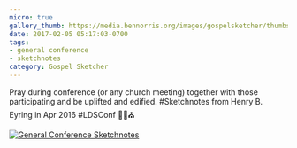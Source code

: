 ```yaml
---
micro: true
gallery_thumb: https://media.bennorris.org/images/gospelsketcher/thumbs/apr-16-1-eyring.jpg
date: 2017-02-05 05:17:03-0700
tags:
- general conference
- sketchnotes
category: Gospel Sketcher
---
```


Pray during conference (or any church meeting) together with those participating and be uplifted and edified. #Sketchnotes from Henry B. Eyring in Apr 2016 #LDSConf ✍🏼⛪️

[![General Conference Sketchnotes](https://media.bennorris.org/images/gospelsketcher/general-conference/apr-2016/apr-16-1-eyring.jpg)](https://media.bennorris.org/images/gospelsketcher/general-conference/apr-2016/apr-16-1-eyring.jpg)
